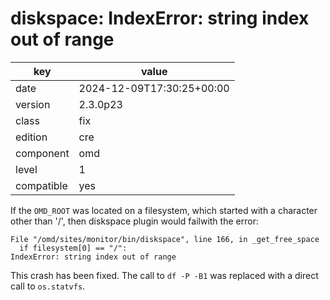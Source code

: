 [//]: # (werk v2)
# diskspace: IndexError: string index out of range

key        | value
---------- | ---
date       | 2024-12-09T17:30:25+00:00
version    | 2.3.0p23
class      | fix
edition    | cre
component  | omd
level      | 1
compatible | yes

If the `OMD_ROOT` was located on a filesystem, which started with a character
other than '/', then diskspace plugin would failwith the error:
```
File "/omd/sites/monitor/bin/diskspace", line 166, in _get_free_space
  if filesystem[0] == "/":
IndexError: string index out of range
```
This crash has been fixed. The call to `df -P -B1` was replaced with a direct
call to `os.statvfs`.
